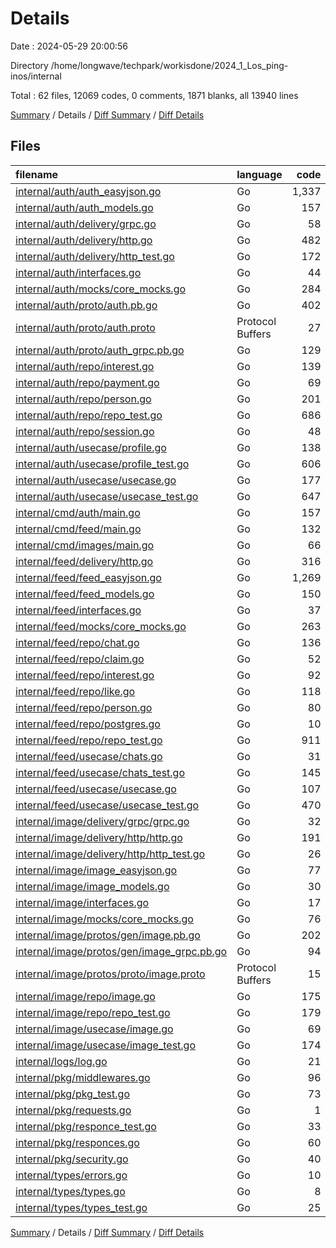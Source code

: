 # Details

Date : 2024-05-29 20:00:56

Directory /home/longwave/techpark/workisdone/2024_1_Los_ping-inos/internal

Total : 62 files,  12069 codes, 0 comments, 1871 blanks, all 13940 lines

[Summary](results.md) / Details / [Diff Summary](diff.md) / [Diff Details](diff-details.md)

## Files
| filename | language | code | comment | blank | total |
| :--- | :--- | ---: | ---: | ---: | ---: |
| [internal/auth/auth_easyjson.go](/internal/auth/auth_easyjson.go) | Go | 1,337 | 0 | 56 | 1,393 |
| [internal/auth/auth_models.go](/internal/auth/auth_models.go) | Go | 157 | 0 | 25 | 182 |
| [internal/auth/delivery/grpc.go](/internal/auth/delivery/grpc.go) | Go | 58 | 0 | 10 | 68 |
| [internal/auth/delivery/http.go](/internal/auth/delivery/http.go) | Go | 482 | 0 | 67 | 549 |
| [internal/auth/delivery/http_test.go](/internal/auth/delivery/http_test.go) | Go | 172 | 0 | 31 | 203 |
| [internal/auth/interfaces.go](/internal/auth/interfaces.go) | Go | 44 | 0 | 6 | 50 |
| [internal/auth/mocks/core_mocks.go](/internal/auth/mocks/core_mocks.go) | Go | 284 | 0 | 52 | 336 |
| [internal/auth/proto/auth.pb.go](/internal/auth/proto/auth.pb.go) | Go | 402 | 0 | 55 | 457 |
| [internal/auth/proto/auth.proto](/internal/auth/proto/auth.proto) | Protocol Buffers | 27 | 0 | 8 | 35 |
| [internal/auth/proto/auth_grpc.pb.go](/internal/auth/proto/auth_grpc.pb.go) | Go | 129 | 0 | 18 | 147 |
| [internal/auth/repo/interest.go](/internal/auth/repo/interest.go) | Go | 139 | 0 | 27 | 166 |
| [internal/auth/repo/payment.go](/internal/auth/repo/payment.go) | Go | 69 | 0 | 10 | 79 |
| [internal/auth/repo/person.go](/internal/auth/repo/person.go) | Go | 201 | 0 | 35 | 236 |
| [internal/auth/repo/repo_test.go](/internal/auth/repo/repo_test.go) | Go | 686 | 0 | 189 | 875 |
| [internal/auth/repo/session.go](/internal/auth/repo/session.go) | Go | 48 | 0 | 10 | 58 |
| [internal/auth/usecase/profile.go](/internal/auth/usecase/profile.go) | Go | 138 | 0 | 29 | 167 |
| [internal/auth/usecase/profile_test.go](/internal/auth/usecase/profile_test.go) | Go | 606 | 0 | 77 | 683 |
| [internal/auth/usecase/usecase.go](/internal/auth/usecase/usecase.go) | Go | 177 | 0 | 34 | 211 |
| [internal/auth/usecase/usecase_test.go](/internal/auth/usecase/usecase_test.go) | Go | 647 | 0 | 94 | 741 |
| [internal/cmd/auth/main.go](/internal/cmd/auth/main.go) | Go | 157 | 0 | 36 | 193 |
| [internal/cmd/feed/main.go](/internal/cmd/feed/main.go) | Go | 132 | 0 | 33 | 165 |
| [internal/cmd/images/main.go](/internal/cmd/images/main.go) | Go | 66 | 0 | 12 | 78 |
| [internal/feed/delivery/http.go](/internal/feed/delivery/http.go) | Go | 316 | 0 | 41 | 357 |
| [internal/feed/feed_easyjson.go](/internal/feed/feed_easyjson.go) | Go | 1,269 | 0 | 45 | 1,314 |
| [internal/feed/feed_models.go](/internal/feed/feed_models.go) | Go | 150 | 0 | 19 | 169 |
| [internal/feed/interfaces.go](/internal/feed/interfaces.go) | Go | 37 | 0 | 6 | 43 |
| [internal/feed/mocks/core_mocks.go](/internal/feed/mocks/core_mocks.go) | Go | 263 | 0 | 46 | 309 |
| [internal/feed/repo/chat.go](/internal/feed/repo/chat.go) | Go | 136 | 0 | 21 | 157 |
| [internal/feed/repo/claim.go](/internal/feed/repo/claim.go) | Go | 52 | 0 | 8 | 60 |
| [internal/feed/repo/interest.go](/internal/feed/repo/interest.go) | Go | 92 | 0 | 19 | 111 |
| [internal/feed/repo/like.go](/internal/feed/repo/like.go) | Go | 118 | 0 | 23 | 141 |
| [internal/feed/repo/person.go](/internal/feed/repo/person.go) | Go | 80 | 0 | 17 | 97 |
| [internal/feed/repo/postgres.go](/internal/feed/repo/postgres.go) | Go | 10 | 0 | 4 | 14 |
| [internal/feed/repo/repo_test.go](/internal/feed/repo/repo_test.go) | Go | 911 | 0 | 222 | 1,133 |
| [internal/feed/usecase/chats.go](/internal/feed/usecase/chats.go) | Go | 31 | 0 | 6 | 37 |
| [internal/feed/usecase/chats_test.go](/internal/feed/usecase/chats_test.go) | Go | 145 | 0 | 26 | 171 |
| [internal/feed/usecase/usecase.go](/internal/feed/usecase/usecase.go) | Go | 107 | 0 | 22 | 129 |
| [internal/feed/usecase/usecase_test.go](/internal/feed/usecase/usecase_test.go) | Go | 470 | 0 | 68 | 538 |
| [internal/image/delivery/grpc/grpc.go](/internal/image/delivery/grpc/grpc.go) | Go | 32 | 0 | 6 | 38 |
| [internal/image/delivery/http/http.go](/internal/image/delivery/http/http.go) | Go | 191 | 0 | 43 | 234 |
| [internal/image/delivery/http/http_test.go](/internal/image/delivery/http/http_test.go) | Go | 26 | 0 | 9 | 35 |
| [internal/image/image_easyjson.go](/internal/image/image_easyjson.go) | Go | 77 | 0 | 9 | 86 |
| [internal/image/image_models.go](/internal/image/image_models.go) | Go | 30 | 0 | 4 | 34 |
| [internal/image/interfaces.go](/internal/image/interfaces.go) | Go | 17 | 0 | 4 | 21 |
| [internal/image/mocks/core_mocks.go](/internal/image/mocks/core_mocks.go) | Go | 76 | 0 | 16 | 92 |
| [internal/image/protos/gen/image.pb.go](/internal/image/protos/gen/image.pb.go) | Go | 202 | 0 | 28 | 230 |
| [internal/image/protos/gen/image_grpc.pb.go](/internal/image/protos/gen/image_grpc.pb.go) | Go | 94 | 0 | 16 | 110 |
| [internal/image/protos/proto/image.proto](/internal/image/protos/proto/image.proto) | Protocol Buffers | 15 | 0 | 7 | 22 |
| [internal/image/repo/image.go](/internal/image/repo/image.go) | Go | 175 | 0 | 38 | 213 |
| [internal/image/repo/repo_test.go](/internal/image/repo/repo_test.go) | Go | 179 | 0 | 47 | 226 |
| [internal/image/usecase/image.go](/internal/image/usecase/image.go) | Go | 69 | 0 | 20 | 89 |
| [internal/image/usecase/image_test.go](/internal/image/usecase/image_test.go) | Go | 174 | 0 | 28 | 202 |
| [internal/logs/log.go](/internal/logs/log.go) | Go | 21 | 0 | 6 | 27 |
| [internal/pkg/middlewares.go](/internal/pkg/middlewares.go) | Go | 96 | 0 | 14 | 110 |
| [internal/pkg/pkg_test.go](/internal/pkg/pkg_test.go) | Go | 73 | 0 | 15 | 88 |
| [internal/pkg/requests.go](/internal/pkg/requests.go) | Go | 1 | 0 | 1 | 2 |
| [internal/pkg/responce_test.go](/internal/pkg/responce_test.go) | Go | 33 | 0 | 14 | 47 |
| [internal/pkg/responces.go](/internal/pkg/responces.go) | Go | 60 | 0 | 14 | 74 |
| [internal/pkg/security.go](/internal/pkg/security.go) | Go | 40 | 0 | 8 | 48 |
| [internal/types/errors.go](/internal/types/errors.go) | Go | 10 | 0 | 5 | 15 |
| [internal/types/types.go](/internal/types/types.go) | Go | 8 | 0 | 4 | 12 |
| [internal/types/types_test.go](/internal/types/types_test.go) | Go | 25 | 0 | 8 | 33 |

[Summary](results.md) / Details / [Diff Summary](diff.md) / [Diff Details](diff-details.md)